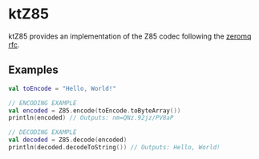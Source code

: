 # ktZ85
ktZ85 provides an implementation of the Z85 codec following the [zeromq rfc](https://rfc.zeromq.org/spec/32/).

## Examples
```kotlin
val toEncode = "Hello, World!"

// ENCODING EXAMPLE
val encoded = Z85.encode(toEncode.toByteArray())
println(encoded) // Outputs: nm=QNz.92jz/PV8aP

// DECODING EXAMPLE
val decoded = Z85.decode(encoded)
println(decoded.decodeToString()) // Outputs: Hello, World!
```
